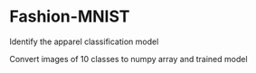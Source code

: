 # Fashion-MNIST
Identify the apparel classification model

Convert images of 10 classes to numpy array and trained model
